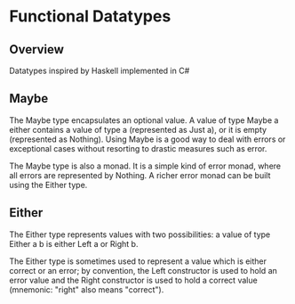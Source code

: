 Functional Datatypes
====================

Overview
--------

Datatypes inspired by Haskell implemented in C#

Maybe
-----

The Maybe type encapsulates an optional value. A value of type Maybe a either contains a value of type a (represented as Just a), or it is empty (represented as Nothing). Using Maybe is a good way to deal with errors or exceptional cases without resorting to drastic measures such as error.

The Maybe type is also a monad. It is a simple kind of error monad, where all errors are represented by Nothing. A richer error monad can be built using the Either type.


Either
------

The Either type represents values with two possibilities: a value of type Either a b is either Left a or Right b.

The Either type is sometimes used to represent a value which is either correct or an error; by convention, the Left constructor is used to hold an error value and the Right constructor is used to hold a correct value (mnemonic: "right" also means "correct").
